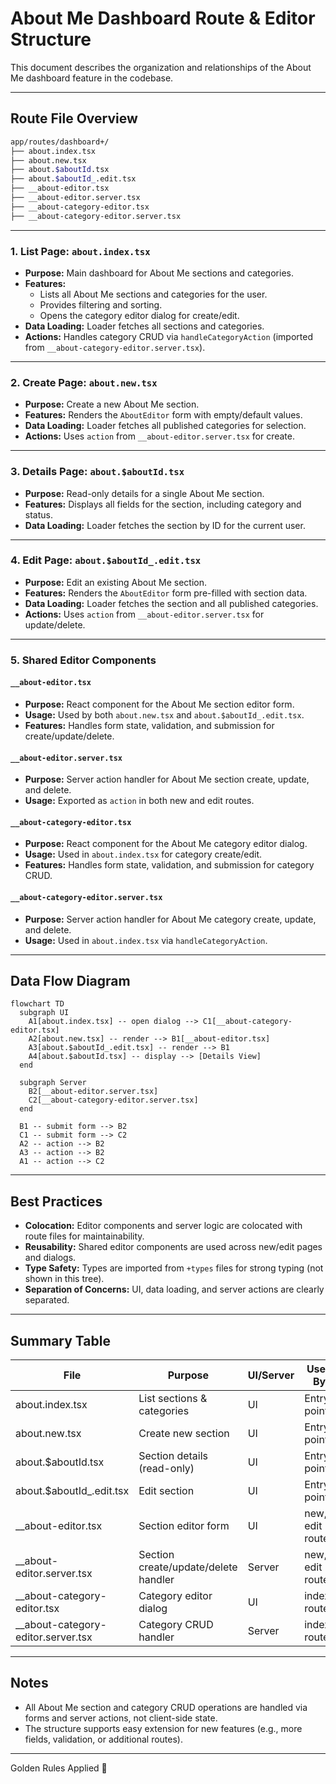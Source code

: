 # About Me Dashboard Route & Editor Structure

This document describes the organization and relationships of the About Me dashboard feature in the codebase.

---

## Route File Overview

```bash
app/routes/dashboard+/
├── about.index.tsx
├── about.new.tsx
├── about.$aboutId.tsx
├── about.$aboutId_.edit.tsx
├── __about-editor.tsx
├── __about-editor.server.tsx
├── __about-category-editor.tsx
├── __about-category-editor.server.tsx
```

---

### 1. List Page: `about.index.tsx`

- **Purpose:** Main dashboard for About Me sections and categories.
- **Features:**
  - Lists all About Me sections and categories for the user.
  - Provides filtering and sorting.
  - Opens the category editor dialog for create/edit.
- **Data Loading:** Loader fetches all sections and categories.
- **Actions:** Handles category CRUD via `handleCategoryAction` (imported from `__about-category-editor.server.tsx`).

---

### 2. Create Page: `about.new.tsx`

- **Purpose:** Create a new About Me section.
- **Features:** Renders the `AboutEditor` form with empty/default values.
- **Data Loading:** Loader fetches all published categories for selection.
- **Actions:** Uses `action` from `__about-editor.server.tsx` for create.

---

### 3. Details Page: `about.$aboutId.tsx`

- **Purpose:** Read-only details for a single About Me section.
- **Features:** Displays all fields for the section, including category and status.
- **Data Loading:** Loader fetches the section by ID for the current user.

---

### 4. Edit Page: `about.$aboutId_.edit.tsx`

- **Purpose:** Edit an existing About Me section.
- **Features:** Renders the `AboutEditor` form pre-filled with section data.
- **Data Loading:** Loader fetches the section and all published categories.
- **Actions:** Uses `action` from `__about-editor.server.tsx` for update/delete.

---

### 5. Shared Editor Components

#### `__about-editor.tsx`

- **Purpose:** React component for the About Me section editor form.
- **Usage:** Used by both `about.new.tsx` and `about.$aboutId_.edit.tsx`.
- **Features:** Handles form state, validation, and submission for create/update/delete.

#### `__about-editor.server.tsx`

- **Purpose:** Server action handler for About Me section create, update, and delete.
- **Usage:** Exported as `action` in both new and edit routes.

#### `__about-category-editor.tsx`

- **Purpose:** React component for the About Me category editor dialog.
- **Usage:** Used in `about.index.tsx` for category create/edit.
- **Features:** Handles form state, validation, and submission for category CRUD.

#### `__about-category-editor.server.tsx`

- **Purpose:** Server action handler for About Me category create, update, and delete.
- **Usage:** Used in `about.index.tsx` via `handleCategoryAction`.

---

## Data Flow Diagram

```mermaid
flowchart TD
  subgraph UI
    A1[about.index.tsx] -- open dialog --> C1[__about-category-editor.tsx]
    A2[about.new.tsx] -- render --> B1[__about-editor.tsx]
    A3[about.$aboutId_.edit.tsx] -- render --> B1
    A4[about.$aboutId.tsx] -- display --> [Details View]
  end

  subgraph Server
    B2[__about-editor.server.tsx]
    C2[__about-category-editor.server.tsx]
  end

  B1 -- submit form --> B2
  C1 -- submit form --> C2
  A2 -- action --> B2
  A3 -- action --> B2
  A1 -- action --> C2
```

---

## Best Practices

- **Colocation:** Editor components and server logic are colocated with route files for maintainability.
- **Reusability:** Shared editor components are used across new/edit pages and dialogs.
- **Type Safety:** Types are imported from `+types` files for strong typing (not shown in this tree).
- **Separation of Concerns:** UI, data loading, and server actions are clearly separated.

---

## Summary Table

| File                          | Purpose                                 | UI/Server | Used By                        |
|-------------------------------|-----------------------------------------|-----------|-------------------------------|
| about.index.tsx               | List sections & categories              | UI        | Entry point                   |
| about.new.tsx                 | Create new section                      | UI        | Entry point                   |
| about.$aboutId.tsx            | Section details (read-only)             | UI        | Entry point                   |
| about.$aboutId_.edit.tsx      | Edit section                            | UI        | Entry point                   |
| __about-editor.tsx            | Section editor form                     | UI        | new, edit routes              |
| __about-editor.server.tsx     | Section create/update/delete handler     | Server    | new, edit routes              |
| __about-category-editor.tsx   | Category editor dialog                  | UI        | index route                   |
| __about-category-editor.server.tsx | Category CRUD handler               | Server    | index route                   |

---

## Notes

- All About Me section and category CRUD operations are handled via forms and server actions, not client-side state.
- The structure supports easy extension for new features (e.g., more fields, validation, or additional routes).

---

Golden Rules Applied 🫡
